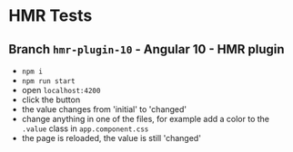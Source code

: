 # HMR Tests

## Branch `hmr-plugin-10` - Angular 10 - HMR plugin

* `npm i`
* `npm run start`
* open `localhost:4200`
* click the button
* the value changes from 'initial' to 'changed'
* change anything in one of the files, for example add a color to the `.value` class in `app.component.css`
* the page is reloaded, the value is still 'changed'
